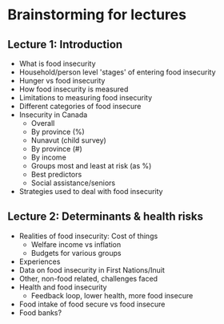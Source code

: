 # Brainstorming for lectures

## Lecture 1: Introduction

- What is food insecurity
- Household/person level 'stages' of entering food insecurity
- Hunger vs food insecurity
- How food insecurity is measured
- Limitations to measuring food insecurity
- Different categories of food insecure
- Insecurity in Canada
    - Overall
    - By province (%)
    - Nunavut (child survey)
    - By province (#)
    - By income
    - Groups most and least at risk (as %)
    - Best predictors
    - Social assistance/seniors
- Strategies used to deal with food insecurity

## Lecture 2: Determinants & health risks

- Realities of food insecurity: Cost of things
    - Welfare income vs inflation
    - Budgets for various groups
- Experiences
- Data on food insecurity in First Nations/Inuit
- Other, non-food related, challenges faced
- Health and food insecurity
    - Feedback loop, lower health, more food insecure
- Food intake of food secure vs food insecure
- Food banks?
